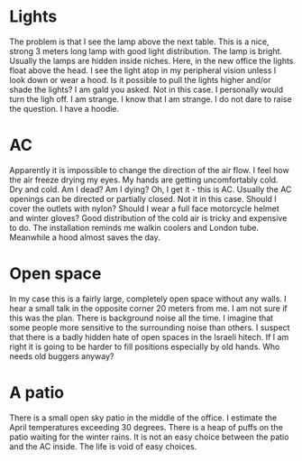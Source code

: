 # Lights

The problem is that I see the lamp above the next table. This is a nice, strong 3 meters long lamp with good light distribution. The lamp is bright. Usually the lamps are hidden inside niches. Here, in the new office the lights float above the head. I see the light atop in my peripheral vision unless I look down or wear a hood. Is it possible to pull the lights higher and/or shade the lights? I am gald you asked. Not in this case. I personally would turn the ligh off. I am strange. I know that I am strange. I do not dare to raise the question. I have a hoodie.

# AC

Apparently it is impossible to change the direction of the air flow. I feel how the air freeze drying my eyes. My hands are getting uncomfortably cold. Dry and cold. Am I dead? Am I dying? Oh, I get it - this is AC. Usually the AC openings can be directed or partially closed. Not it in this case. Should I cover the outlets with nylon? Should I wear a full face motorcycle helmet and winter gloves? Good distribution of the cold air is tricky and expensive to do. The installation reminds me walkin coolers and London tube. Meanwhile a hood almost saves the day.

# Open space

In my case this is a fairly large, completely open space without any walls. I hear a small talk in the opposite corner 20 meters from me. I am  not sure if this was the plan. There is background noise all the time. I imagine that some people more sensitive to the surrounding noise than others. I suspect that there is a badly hidden hate of open spaces in the Israeli hitech. If I am right it is going to be harder to fill positions especially by old hands. Who needs old buggers anyway?

# A patio

There is a small open sky patio in the middle of the office. I estimate the April temperatures exceeding 30 degrees. There is a heap of puffs on the patio waiting for the winter rains. It is not an easy choice between the patio and the AC inside. The life is void of easy choices.



